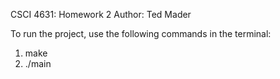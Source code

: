 CSCI 4631: Homework 2
Author: Ted Mader

To run the project, use the following commands in the terminal:
1. make
2. ./main
